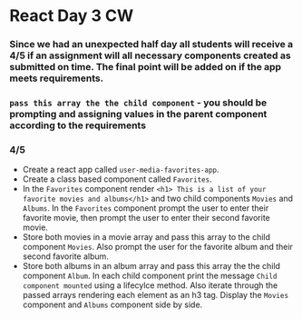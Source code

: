 # React Day 3 CW
### Since we had an unexpected half day all students will receive a 4/5 if an assignment will all necessary components created as submitted on time. The final point will be added on if the app meets requirements. 
### `pass this array the the child component` - you should be prompting and assigning values in the parent component according to the requirements
### 4/5 


* Create a react app called `user-media-favorites-app`. 
* Create a class based component called `Favorites`. 
* In the `Favorites` component render `<h1> This is a list of your favorite movies and albums</h1>` and two child components `Movies` and `Albums`. In the `Favorites` component prompt the user to enter their favorite movie, then prompt the user to enter their second favorite movie. 
* Store both movies in a movie array and pass this array to the child component  `Movies`. Also prompt the user for the favorite album and their second favorite album. 
* Store both albums in an album array and pass this array the the child component `Album`. In each child component print the message `Child component mounted` using a lifecylce method. Also iterate through the passed arrays rendering each element as an h3 tag. Display the `Movies` component and `Albums` component side by side.